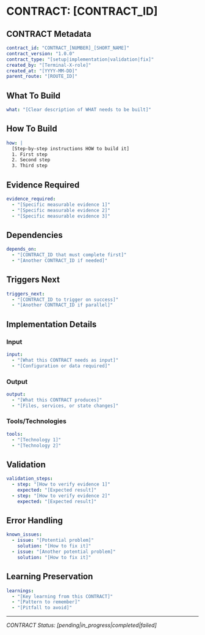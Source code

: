 # CONTRACT: [CONTRACT_ID]

## CONTRACT Metadata

```yaml
contract_id: "CONTRACT_[NUMBER]_[SHORT_NAME]"
contract_version: "1.0.0"
contract_type: "[setup|implementation|validation|fix]"
created_by: "[Terminal-X-role]"
created_at: "[YYYY-MM-DD]"
parent_route: "[ROUTE_ID]"
```

## What To Build

```yaml
what: "[Clear description of WHAT needs to be built]"
```

## How To Build

```yaml
how: |
  [Step-by-step instructions HOW to build it]
  1. First step
  2. Second step
  3. Third step
```

## Evidence Required

```yaml
evidence_required:
  - "[Specific measurable evidence 1]"
  - "[Specific measurable evidence 2]"
  - "[Specific measurable evidence 3]"
```

## Dependencies

```yaml
depends_on:
  - "[CONTRACT_ID that must complete first]"
  - "[Another CONTRACT_ID if needed]"
```

## Triggers Next

```yaml
triggers_next:
  - "[CONTRACT_ID to trigger on success]"
  - "[Another CONTRACT_ID if parallel]"
```

## Implementation Details

### Input
```yaml
input:
  - "[What this CONTRACT needs as input]"
  - "[Configuration or data required]"
```

### Output
```yaml
output:
  - "[What this CONTRACT produces]"
  - "[Files, services, or state changes]"
```

### Tools/Technologies
```yaml
tools:
  - "[Technology 1]"
  - "[Technology 2]"
```

## Validation

```yaml
validation_steps:
  - step: "[How to verify evidence 1]"
    expected: "[Expected result]"
  - step: "[How to verify evidence 2]"
    expected: "[Expected result]"
```

## Error Handling

```yaml
known_issues:
  - issue: "[Potential problem]"
    solution: "[How to fix it]"
  - issue: "[Another potential problem]"
    solution: "[How to fix it]"
```

## Learning Preservation

```yaml
learnings:
  - "[Key learning from this CONTRACT]"
  - "[Pattern to remember]"
  - "[Pitfall to avoid]"
```

---

*CONTRACT Status: [pending|in_progress|completed|failed]*
